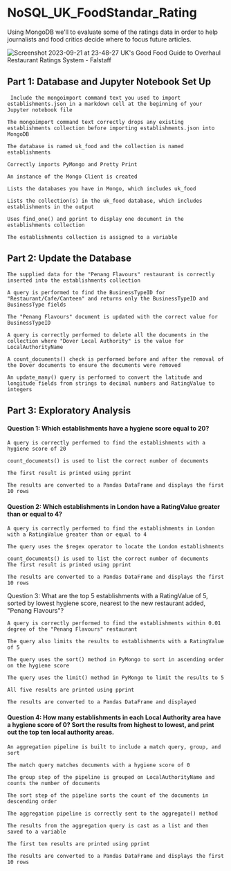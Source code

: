 # NoSQL_UK_FoodStandar_Rating
Using MongoDB we'll to evaluate some of the ratings data in order to help journalists and food critics decide where to focus future articles.

![Screenshot 2023-09-21 at 23-48-27 UK's Good Food Guide to Overhaul Restaurant Ratings System - Falstaff](https://github.com/T800-101A/NoSQL_UK_FoodStandar_Rating/assets/122810519/6db3518f-11ff-4c6f-8b56-e397182397f1)




## Part 1: Database and Jupyter Notebook Set Up 

     Include the mongoimport command text you used to import establishments.json in a markdown cell at the beginning of your Jupyter notebook file
    
    The mongoimport command text correctly drops any existing establishments collection before importing establishments.json into MongoDB 
    
    The database is named uk_food and the collection is named establishments 
    
    Correctly imports PyMongo and Pretty Print 
    
    An instance of the Mongo Client is created 
    
    Lists the databases you have in Mongo, which includes uk_food 
    
    Lists the collection(s) in the uk_food database, which includes establishments in the output 
    
    Uses find_one() and pprint to display one document in the establishments collection 
    
    The establishments collection is assigned to a variable 




## Part 2: Update the Database 

    The supplied data for the "Penang Flavours" restaurant is correctly inserted into the establishments collection 
    
    A query is performed to find the BusinessTypeID for "Restaurant/Cafe/Canteen" and returns only the BusinessTypeID and BusinessType fields 
    
    The "Penang Flavours" document is updated with the correct value for BusinessTypeID
    
    A query is correctly performed to delete all the documents in the collection where "Dover Local Authority" is the value for LocalAuthorityName 
    
    A count_documents() check is performed before and after the removal of the Dover documents to ensure the documents were removed 
    
    An update_many() query is performed to convert the latitude and longitude fields from strings to decimal numbers and RatingValue to integers 
  
  
  

## Part 3: Exploratory Analysis

  
  #### Question 1: Which establishments have a hygiene score equal to 20? 
    
    A query is correctly performed to find the establishments with a hygiene score of 20
    
    count_documents() is used to list the correct number of documents 
    
    The first result is printed using pprint 
    
    The results are converted to a Pandas DataFrame and displays the first 10 rows 
    
  #### Question 2: Which establishments in London have a RatingValue greater than or equal to 4? 
  
    A query is correctly performed to find the establishments in London with a RatingValue greater than or equal to 4 
    
    The query uses the $regex operator to locate the London establishments 
    
    count_documents() is used to list the correct number of documents
    The first result is printed using pprint 
    
    The results are converted to a Pandas DataFrame and displays the first 10 rows 
    
  Question 3: What are the top 5 establishments with a RatingValue of 5, sorted by lowest hygiene score, nearest to    the new restaurant added, "Penang Flavours"?
  
    A query is correctly performed to find the establishments within 0.01 degree of the "Penang Flavours" restaurant 
    
    The query also limits the results to establishments with a RatingValue of 5
    
    The query uses the sort() method in PyMongo to sort in ascending order on the hygiene score 
    
    The query uses the limit() method in PyMongo to limit the results to 5 
    
    All five results are printed using pprint 
    
    The results are converted to a Pandas DataFrame and displayed 

  #### Question 4: How many establishments in each Local Authority area have a hygiene score of 0? Sort the results from highest to lowest, and print out the top ten local authority areas.
  
    An aggregation pipeline is built to include a match query, group, and sort 
    
    The match query matches documents with a hygiene score of 0 
    
    The group step of the pipeline is grouped on LocalAuthorityName and counts the number of documents
    
    The sort step of the pipeline sorts the count of the documents in descending order 
    
    The aggregation pipeline is correctly sent to the aggregate() method 
    
    The results from the aggregation query is cast as a list and then saved to a variable 
    
    The first ten results are printed using pprint 
    
    The results are converted to a Pandas DataFrame and displays the first 10 rows

